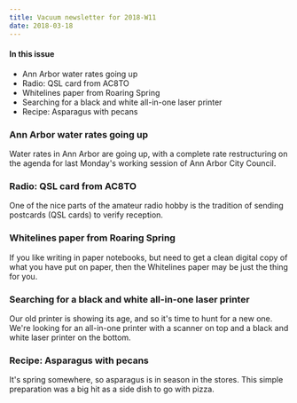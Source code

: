 ```yaml
---
title: Vacuum newsletter for 2018-W11
date: 2018-03-18
---
```

#### In this issue

* Ann Arbor water rates going up
* Radio: QSL card from AC8TO
* Whitelines paper from Roaring Spring
* Searching for a black and white all-in-one laser printer
* Recipe: Asparagus with pecans

### Ann Arbor water rates going up

Water rates in Ann Arbor are going up, with a complete
rate restructuring on the agenda for last Monday's working
session of Ann Arbor City Council.

### Radio: QSL card from AC8TO

One of the nice parts of the amateur radio hobby is
the tradition of sending postcards (QSL cards) to 
verify reception.

### Whitelines paper from Roaring Spring

If you like writing in paper notebooks, but need to
get a clean digital copy of what you have put on paper,
then the Whitelines paper may be just the thing for you.

### Searching for a black and white all-in-one laser printer

Our old printer is showing its age, and so it's time to hunt
for a new one. We're looking for an all-in-one printer with
a scanner on top and a black and white laser printer on the bottom.

### Recipe: Asparagus with pecans

It's spring somewhere, so asparagus is in season in the
stores. This simple preparation was a big hit as a side dish to
go with pizza.

